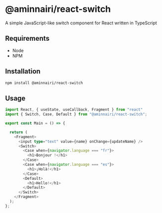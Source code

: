 # @aminnairi/react-switch

A simple JavaScript-like switch component for React written in TypeScript

## Requirements

- Node
- NPM

## Installation

```bash
npm install @aminnairi/react-switch
```

## Usage

```typescript
import React, { useState, useCallback, Fragment } from "react"
import { Switch, Case, Default } from "@aminnairi/react-switch";

export const Main = () => {

  return (
    <Fragment>
      <input type="text" value={name} onChange={updateName} />
      <Switch>
        <Case when={navigator.language === "fr"}>
          <h1>Bonjour !</h1>
        </Case>
        <Case when={navigator.language === "es"}>
          <h1>¡Holà!</h1>
        </Case>
        <Default>
          <h1>Hello!</h1>
        </Default>
      </Switch>
    </Fragment>
  );
};
```
